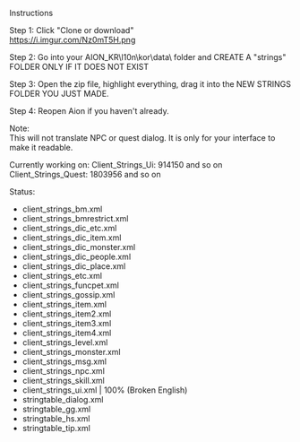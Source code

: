 Instructions  

Step 1: Click "Clone or download"  
https://i.imgur.com/Nz0mT5H.png  

Step 2: Go into your AION_KR\l10n\kor\data\ folder and CREATE A "strings" FOLDER ONLY IF IT DOES NOT EXIST  

Step 3: Open the zip file, highlight everything, drag it into the NEW STRINGS FOLDER YOU JUST MADE.  

Step 4: Reopen Aion if you haven't already.  

Note:  
This will not translate NPC or quest dialog.  It is only for your interface to make it readable.  


Currently working on:
Client_Strings_Ui: 914150 and so on
Client_Strings_Quest: 1803956 and so on

Status:  
- client_strings_bm.xml  
- client_strings_bmrestrict.xml  
- client_strings_dic_etc.xml  
- client_strings_dic_item.xml  
- client_strings_dic_monster.xml  
- client_strings_dic_people.xml  
- client_strings_dic_place.xml  
- client_strings_etc.xml  
- client_strings_funcpet.xml  
- client_strings_gossip.xml  
- client_strings_item.xml  
- client_strings_item2.xml  
- client_strings_item3.xml  
- client_strings_item4.xml  
- client_strings_level.xml  
- client_strings_monster.xml  
- client_strings_msg.xml  
- client_strings_npc.xml  
- client_strings_skill.xml  
- client_strings_ui.xml | 100% (Broken English) 
- stringtable_dialog.xml  
- stringtable_gg.xml  
- stringtable_hs.xml  
- stringtable_tip.xml  
